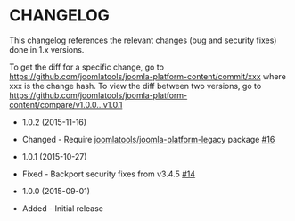 CHANGELOG
=========

This changelog references the relevant changes (bug and security fixes) done in 1.x versions.

To get the diff for a specific change, go to https://github.com/joomlatools/joomla-platform-content/commit/xxx where xxx is the
change hash. To view the diff between two versions, go to https://github.com/joomlatools/joomla-platform-content/compare/v1.0.0...v1.0.1

* 1.0.2 (2015-11-16)
 * Changed - Require [joomlatools/joomla-platform-legacy](https://github.com/joomlatools/joomla-platform-legacy) package [#16](https://github.com/joomlatools/joomla-platform-content/issues/16)

* 1.0.1 (2015-10-27)
 * Fixed - Backport security fixes from v3.4.5 [#14](https://github.com/joomlatools/joomla-platform-content/issues/14)

* 1.0.0 (2015-09-01)
 * Added - Initial release
